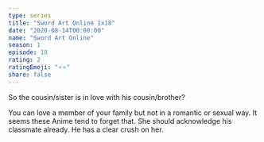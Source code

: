 ```yaml
---
type: series
title: "Sword Art Online 1x18"
date: "2020-08-14T00:00:00"
name: "Sword Art Online"
season: 1
episode: 18
rating: 2
ratingEmoji: "⭐️⭐️"
share: false
---
```


So the cousin/sister is in love with his cousin/brother?

You can love a member of your family but not in a romantic or sexual way. It seems these Anime tend to forget that. She should acknowledge his classmate already. He has a clear crush on her.
